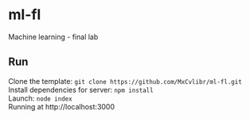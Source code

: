 # ml-fl
Machine learning - final lab

## Run
Clone the template: `git clone https://github.com/MxCvlibr/ml-fl.git`<br>
Install dependencies for server: `npm install`<br>
Launch: `node index`<br>
Running at http://localhost:3000

